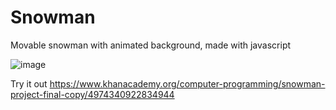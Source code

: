 # Snowman 

Movable snowman with animated background, made with javascript

![image](https://github.com/brian-w-zhang/snowman/assets/152770271/8bba8899-add5-4ec8-84c6-8ab71ea9b4a9)

Try it out https://www.khanacademy.org/computer-programming/snowman-project-final-copy/4974340922834944

